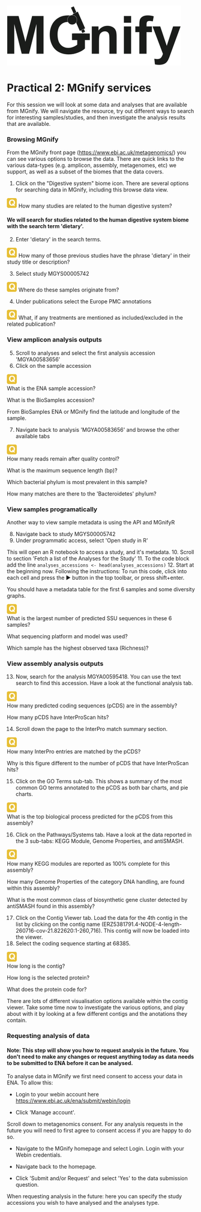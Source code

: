 ![MGnify](images/mgnify_logo_vf2.svg)
# Practical 2: MGnify services

For this session we will look at some data and analyses that are available from MGnify. We will navigate the resource, try out different ways to search for interesting samples/studies, and then investigate the analysis results that are available.

### Browsing MGnify

From the MGnify front page (https://www.ebi.ac.uk/metagenomics/) you can see various options to browse the data. There are quick links to the various data-types (e.g. amplicon, assembly, metagenomes, etc) we support, as well as a subset of the biomes that the data covers.

1. Click on the "Digestive system" biome icon.
There are several options for searching data in MGnify, including this browse data view.

![Question](images/question.png) How many studies are related to the human digestive system?

#### We will search for studies related to the human digestive system biome with the search term 'dietary'.
2. Enter 'dietary' in the search terms.

![Question](images/question.png) How many of those previous studies have the phrase 'dietary' in their study title or description?

3. Select study MGYS00005742 

![Question](images/question.png)  Where do these samples originate from?

4. Under publications select the Europe PMC annotations

![Question](images/question.png)  What, if any treatments are mentioned as included/excluded in the related publication?


### View amplicon analysis outputs
5. Scroll to analyses and select the first analysis accession 'MGYA00583656'
6. Click on the sample accession

![Question](images/question.png)  
What is the ENA sample accession?

What is the BioSamples accession?

From BioSamples ENA or MGnify find the latitude and longitude of the sample.

7. Navigate back to analysis 'MGYA00583656' and browse the other available tabs

![Question](images/question.png)  
How many reads remain after quality control?

What is the maximum sequence length (bp)?

Which bacterial phylum is most prevalent in this sample?

How many matches are there to the 'Bacteroidetes' phylum?


### View samples programatically 
Another way to view sample metadata is using the API and MGnifyR

8. Navigate back to study MGYS00005742
9. Under programmatic access, select 'Open study in R'

This will open an R notebook to access a study, and it's metadata.
10. Scroll to section 'Fetch a list of the Analyses for the Study'
11. To the code block add the line ```analyses_accessions <- head(analyses_accessions)```
12. Start at the beginning now. Following the instructions: To run this code, click into each cell and press the ▶ button in the top toolbar, or press shift+enter.

You should have a metadata table for the first 6 samples and some diversity graphs.

![Question](images/question.png)  
What is the largest number of predicted SSU sequences in these 6 samples?

What sequencing platform and model was used?

Which sample has the highest observed taxa (Richness)?


### View assembly analysis outputs
13. Now, search for the analysis MGYA00595418. You can use the text search to find this accession. Have a look at the functional analysis tab.

![Question](images/question.png)  
How many predicted coding sequences (pCDS) are in the assembly?

How many pCDS have InterProScan hits?

14. Scroll down the page to the InterPro match summary section.

![Question](images/question.png)  
How many InterPro entries are matched by the pCDS?

Why is this figure different to the number of pCDS that have InterProScan hits?

15. Click on the GO Terms sub-tab. This shows a summary of the most common GO terms annotated to the pCDS as both bar charts, and pie charts.

![Question](images/question.png)  
What is the top biological process predicted for the pCDS from this assembly?

16. Click on the Pathways/Systems tab. Have a look at the data reported in the 3 sub-tabs: KEGG Module, Genome Properties, and antiSMASH.

![Question](images/question.png)  
How many KEGG modules are reported as 100% complete for this assembly?

How many Genome Properties of the category DNA handling, are found within this assembly?

What is the most common class of biosynthetic gene cluster detected by antiSMASH found in this assembly?

17. Click on the Contig Viewer tab. Load the data for the 4th contig in the list by clicking on the contig name (ERZ5381791.4-NODE-4-length-260716-cov-21.822620:1-260,716). This contig will now be loaded into the viewer.
18. Select the coding sequence starting at 68385.

![Question](images/question.png)  
How long is the contig? 

How long is the selected protein?

What does the protein code for?

There are lots of different visualisation options available within the contig viewer. Take some time now to investigate the various options, and play about with it by looking at a few different contigs and the anotations they contain.

### Requesting analysis of data

#### Note: This step will show you how to request analysis in the future. You don't need to make any changes or request anything today as data needs to be submitted to ENA before it can be analysed.

To analyse data in MGnify we first need consent to access your data in ENA. To allow this:

- Login to your webin account here https://www.ebi.ac.uk/ena/submit/webin/login

- Click 'Manage account'.

Scroll down to metagenomics consent. For any analysis requests in the future you will need to first agree to consent access if you are happy to do so.

- Navigate to the MGnify homepage and select Login. Login with your Webin credentials.

- Navigate back to the homepage.

- Click 'Submit and/or Request' and select 'Yes' to the data submission question.

When requesting analysis in the future: here you can specify the study accessions you wish to have analysed and the analyses type.












